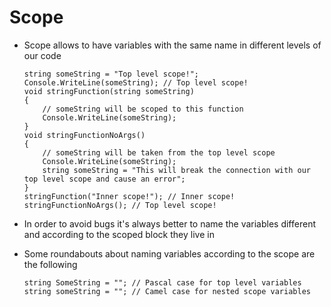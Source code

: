 # Scope

-   Scope allows to have variables with the same name in different levels of our code

    ```CSHARP
    string someString = "Top level scope!";
    Console.WriteLine(someString); // Top level scope!
    void stringFunction(string someString)
    {
        // someString will be scoped to this function
        Console.WriteLine(someString);
    }
    void stringFunctionNoArgs()
    {
        // someString will be taken from the top level scope
        Console.WriteLine(someString);
        string someString = "This will break the connection with our top level scope and cause an error";
    }
    stringFunction("Inner scope!"); // Inner scope!
    stringFunctionNoArgs(); // Top level scope!
    ```

-   In order to avoid bugs it's always better to name the variables different and according to the scoped block they live in
-   Some roundabouts about naming variables according to the scope are the following
    ```CSHARP
    string SomeString = ""; // Pascal case for top level variables
    string someString = ""; // Camel case for nested scope variables
    ```
